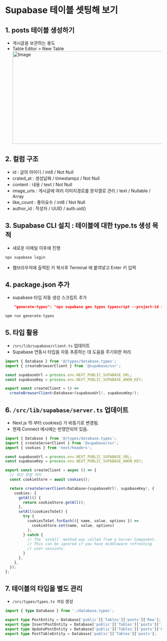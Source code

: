 # Supabase 테이블 셋팅해 보기

## 1. posts 테이블 생성하기

- 게시글을 보관하는 용도
- Table Editor > New Table
  <img width="580" height="298" alt="Image" src="https://github.com/user-attachments/assets/6ae6042d-3a11-4c7e-84fa-8e062c8cd03c" />

## 2. 컬럼 구조

- id : 글의 아이디 / int8 / Not Null
- crated_at : 생성날짜 / timestampz / Not Null
- content : 내용 / text / Not Null
- image_urls : 게시글에 여러 이미지경로를 문자열로 관리 / text / Nullable / Array
- like_count : 좋아요수 / int8 / Not Null
- author_id : 작성자 / UUID / auth.uid()

## 3. Supabase CLI 설치 : 테이블에 대한 type.ts 생성 목적

- 새로운 이메일 이후에 진행

```bash
npx supabase login
```

- 웹브라우저에 출력된 키 복사후 Terminal 에 붙여넣고 Enter 키 입력

## 4. package.json 추가

- supabase 타입 자동 생성 스크립트 추가

```json
    "generate-types": "npx supabase gen types typescript --project-id 프로젝트아이디 > src/types/database.types.ts"
```

```bash
npm run generate-types
```

## 5. 타입 활용

- `/src/lib/supabase/client.ts` 업데이트
- Supabase 연동시 타입을 자동 추론하는 데 도움을 주기위한 처리

```ts
import { Database } from '@/types/database.types';
import { createBrowserClient } from '@supabase/ssr';

const supabaseUrl = process.env.NEXT_PUBLIC_SUPABASE_URL;
const supabaseKey = process.env.NEXT_PUBLIC_SUPABASE_ANON_KEY;

export const createClient = () =>
  createBrowserClient<Database>(supabaseUrl!, supabaseKey!);
```

## 6. `/src/lib/supabase/server.ts` 업데이트

- Next.js 15 부터 cookies() 가 비동기로 변경됨.
- 현재 Connect 에시에는 반영안되어 있음.

```ts
import { Database } from '@/types/database.types';
import { createServerClient } from '@supabase/ssr';
import { cookies } from 'next/headers';

const supabaseUrl = process.env.NEXT_PUBLIC_SUPABASE_URL;
const supabaseKey = process.env.NEXT_PUBLIC_SUPABASE_ANON_KEY;

export const createClient = async () => {
  // 최신 문법 처리
  const cookieStore = await cookies();

  return createServerClient<Database>(supabaseUrl!, supabaseKey!, {
    cookies: {
      getAll() {
        return cookieStore.getAll();
      },
      setAll(cookiesToSet) {
        try {
          cookiesToSet.forEach(({ name, value, options }) =>
            cookieStore.set(name, value, options)
          );
        } catch {
          // The `setAll` method was called from a Server Component.
          // This can be ignored if you have middleware refreshing
          // user sessions.
        }
      },
    },
  });
};
```

## 7. 테이블의 타입을 별도 관리

- `/src/types/types.ts 파일` 생성

```ts
import { type Database } from './database.types';

export type PostEntity = Database['public']['Tables']['posts']['Row'];
export type InsertPostEntity = Database['public']['Tables']['posts']['Insert'];
export type UpdatePostEntity = Database['public']['Tables']['posts']['Update'];
export type PostTableEntity = Database['public']['Tables']['posts'];
```

